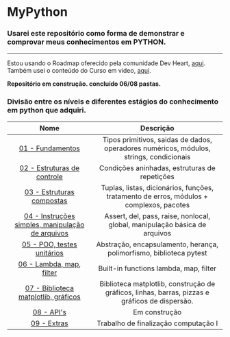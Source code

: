 # MyPython
### Usarei este repositório como forma de demonstrar e comprovar meus conhecimentos em **PYTHON**.
----

Estou usando o Roadmap oferecido pela comunidade Dev Heart, [aqui](https://github.com/wendrewdevelop/python4noobs).
Também usei o conteúdo do Curso em video, [aqui](https://www.youtube.com/watch?v=S9uPNppGsGo&list=PLvE-ZAFRgX8hnECDn1v9HNTI71veL3oW0).

**Repositório em construção. concluído 06/08 pastas.**

### Divisão entre os níveis e diferentes estágios do conhecimento em python que adquiri.
Nome | Descrição 
:---------: | :------:
[01 - Fundamentos](https://github.com/epedropaulo/MyPython/tree/main/01%20-%20Fundamentos)| Tipos primitivos, saidas de dados, operadores numéricos, módulos, strings, condicionais
[02 - Estruturas de controle](https://github.com/epedropaulo/MyPython/tree/main/02%20-%20Estruturas%20de%20controle)| Condições aninhadas, estruturas de repetições 
[03 - Estruturas compostas](https://github.com/epedropaulo/MyPython/tree/main/03%20-%20Estruturas%20Compostas)| Tuplas, listas, dicionários, funções, tratamento de erros, módulos + complexos, pacotes 
[04 - Instruções simples, manipulação de arquivos](https://github.com/epedropaulo/MyPython/tree/main/04%20-%20Instruções%20simples%2C%20manipulando%20arquivos)| Assert, del, pass, raise, nonlocal, global, manipulação básica de arquivos
[05 - POO, testes unitários](https://github.com/epedropaulo/MyPython/tree/main/05%20-%20POO%2C%20testes%20unitários)| Abstração, encapsulamento, herança, polimorfismo, biblioteca pytest
[06 - Lambda, map, filter](https://github.com/epedropaulo/MyPython/tree/main/06%20-%20Função%20Lambda)| Built-in functions lambda, map, filter
[07 - Biblioteca matplotlib, gráficos](https://github.com/epedropaulo/MyPython/tree/main/07%20-%20Biblioteca%20matplotlib%2C%20gráficos)| Biblioteca matplotlib, construção de gráficos, linhas, barras, pizzas e gráficos de dispersão.
[08 - API's](https://github.com/epedropaulo/MyPython/tree/main/08%20-%20API's)| Em construção
[09 - Extras](https://github.com/epedropaulo/MyPython/tree/main/09%20-%20Extras/Trabalho%20final%20comp.%20I)| Trabalho de finalização computação I
